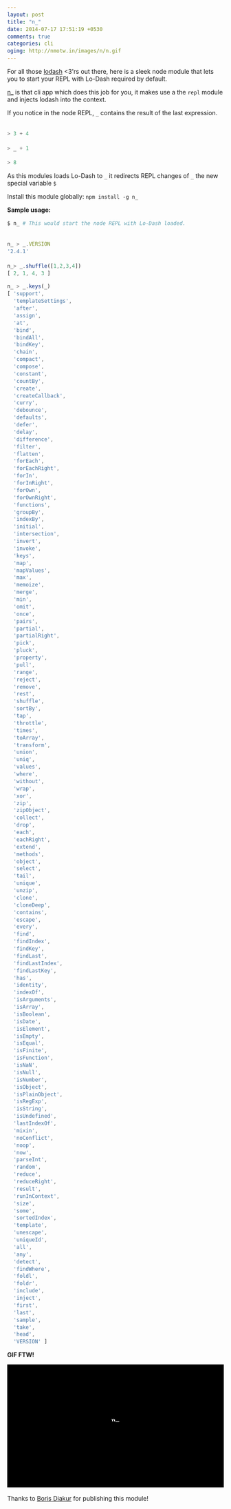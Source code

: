 ```yaml
---
layout: post
title: "n_"
date: 2014-07-17 17:51:19 +0530
comments: true
categories: cli
ogimg: http://nmotw.in/images/n/n.gif
---
```


For all those [lodash](https://www.npmjs.org/package/lodash) <3'rs out there, here is a sleek node module that lets you to start your REPL with Lo-Dash required by default.

[n_](https://www.npmjs.org/package/n_) is that cli app which does this job for you, it makes use a the `repl` module and injects lodash into the context.

If you notice in the node REPL, `_` contains the result of the last expression. 

```javascript

> 3 + 4

> _ + 1

> 8

```

As this modules loads Lo-Dash to `_` it redirects REPL changes of `_` the new special variable `$` 


Install this module globally: `npm install -g n_`


__Sample usage:__

```sh
$ n_ # This would start the node REPL with Lo-Dash loaded.
```

```javascript

n_ > _.VERSION
'2.4.1'

n_> _.shuffle([1,2,3,4])
[ 2, 1, 4, 3 ]

```

```javascript
n_ > _.keys(_)
[ 'support',
  'templateSettings',
  'after',
  'assign',
  'at',
  'bind',
  'bindAll',
  'bindKey',
  'chain',
  'compact',
  'compose',
  'constant',
  'countBy',
  'create',
  'createCallback',
  'curry',
  'debounce',
  'defaults',
  'defer',
  'delay',
  'difference',
  'filter',
  'flatten',
  'forEach',
  'forEachRight',
  'forIn',
  'forInRight',
  'forOwn',
  'forOwnRight',
  'functions',
  'groupBy',
  'indexBy',
  'initial',
  'intersection',
  'invert',
  'invoke',
  'keys',
  'map',
  'mapValues',
  'max',
  'memoize',
  'merge',
  'min',
  'omit',
  'once',
  'pairs',
  'partial',
  'partialRight',
  'pick',
  'pluck',
  'property',
  'pull',
  'range',
  'reject',
  'remove',
  'rest',
  'shuffle',
  'sortBy',
  'tap',
  'throttle',
  'times',
  'toArray',
  'transform',
  'union',
  'uniq',
  'values',
  'where',
  'without',
  'wrap',
  'xor',
  'zip',
  'zipObject',
  'collect',
  'drop',
  'each',
  'eachRight',
  'extend',
  'methods',
  'object',
  'select',
  'tail',
  'unique',
  'unzip',
  'clone',
  'cloneDeep',
  'contains',
  'escape',
  'every',
  'find',
  'findIndex',
  'findKey',
  'findLast',
  'findLastIndex',
  'findLastKey',
  'has',
  'identity',
  'indexOf',
  'isArguments',
  'isArray',
  'isBoolean',
  'isDate',
  'isElement',
  'isEmpty',
  'isEqual',
  'isFinite',
  'isFunction',
  'isNaN',
  'isNull',
  'isNumber',
  'isObject',
  'isPlainObject',
  'isRegExp',
  'isString',
  'isUndefined',
  'lastIndexOf',
  'mixin',
  'noConflict',
  'noop',
  'now',
  'parseInt',
  'random',
  'reduce',
  'reduceRight',
  'result',
  'runInContext',
  'size',
  'some',
  'sortedIndex',
  'template',
  'unescape',
  'uniqueId',
  'all',
  'any',
  'detect',
  'findWhere',
  'foldl',
  'foldr',
  'include',
  'inject',
  'first',
  'last',
  'sample',
  'take',
  'head',
  'VERSION' ]
```


__GIF FTW!__

![n_](/images/n_/n_.gif)

Thanks to [Boris Diakur](http://borisdiakur.com/) for publishing this module! 